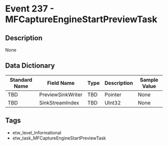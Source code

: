 # Event 237 - MFCaptureEngineStartPreviewTask

## Description
None

## Data Dictionary
|Standard Name|Field Name|Type|Description|Sample Value|
|---|---|---|---|---|
|TBD|PreviewSinkWriter|TBD|Pointer|None|None|
|TBD|SinkStreamIndex|TBD|UInt32|None|None|

## Tags
* etw_level_Informational
* etw_task_MFCaptureEngineStartPreviewTask